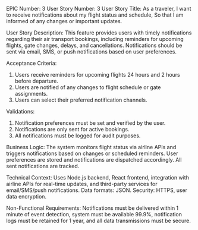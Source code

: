 EPIC Number: 3
User Story Number: 3
User Story Title: As a traveler, I want to receive notifications about my flight status and schedule, So that I am informed of any changes or important updates.

User Story Description: This feature provides users with timely notifications regarding their air transport bookings, including reminders for upcoming flights, gate changes, delays, and cancellations. Notifications should be sent via email, SMS, or push notifications based on user preferences.

Acceptance Criteria:
1. Users receive reminders for upcoming flights 24 hours and 2 hours before departure.
2. Users are notified of any changes to flight schedule or gate assignments.
3. Users can select their preferred notification channels.

Validations:
1. Notification preferences must be set and verified by the user.
2. Notifications are only sent for active bookings.
3. All notifications must be logged for audit purposes.

Business Logic: The system monitors flight status via airline APIs and triggers notifications based on changes or scheduled reminders. User preferences are stored and notifications are dispatched accordingly. All sent notifications are tracked.

Technical Context: Uses Node.js backend, React frontend, integration with airline APIs for real-time updates, and third-party services for email/SMS/push notifications. Data formats: JSON. Security: HTTPS, user data encryption.

Non-Functional Requirements: Notifications must be delivered within 1 minute of event detection, system must be available 99.9%, notification logs must be retained for 1 year, and all data transmissions must be secure.